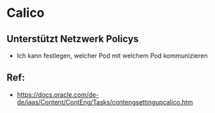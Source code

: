 # Calico 

## Unterstützt Netzwerk Policys 

  * Ich kann festlegen, welcher Pod mit welchem Pod kommunizieren

## Ref:

  * https://docs.oracle.com/de-de/iaas/Content/ContEng/Tasks/contengsettingupcalico.htm
